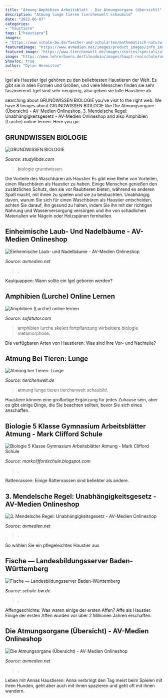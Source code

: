 ```yaml
---
title: "Atmung Amphibien Arbeitsblatt - Die Atmungsorgane (übersicht)"
description: "Atmung lunge tieren tierchenwelt schaubild"
date: "2022-06-07"
categories:
- "haustiere"
tags: ["haustiere"]
images:
- "https://www.schule-bw.de/faecher-und-schularten/mathematisch-naturwissenschaftliche-faecher/biologie/unterrichtsmaterialien/um56bnt/biologische-inhalte-bnt-5-6/fische/pics/Fische1_MerkmaleDerFischeUnterrichtsganga.jpg"
featuredImage: "https://www.avmedien.net/images/product_images/info_images/587_0.jpg"
featured_image: "https://www.tierchenwelt.de/images/stories/specials/atmung/atmung_lunge_schaubild_l.png"
image: "https://www.lehrerbuero.de/fileadmin/images/haupt-realschule/unterrichtsmaterialien/Wartestationen_zum_Thema_Fische_Stationsarbeit_Biologie_5_6_haure_Webcover.jpg"
ShowToc: true
author: "Dylan Hermiston"
---
```



Igel als Haustier
Igel gehören zu den beliebtesten Haustieren der Welt. Es gibt sie in allen Formen und Größen, und viele Menschen finden sie sehr faszinierend. Igel sind sehr neugierig, also geben sie tolle Haustiere ab.

	

		
searching about GRUNDWISSEN BIOLOGIE you've visit to the right web. We have 8 Images about GRUNDWISSEN BIOLOGIE like Die Atmungsorgane (Übersicht) - AV-Medien Onlineshop, 3. Mendelsche Regel: Unabhängigkeitsgesetz - AV-Medien Onlineshop and also Amphibien (Lurche) online lernen. Here you go:
		
    
## GRUNDWISSEN BIOLOGIE

<img loading=lazy src="https://s1.studylibde.com/store/data/011456129_1-6292229187c187eacc80b4d81e9c6d39.png" onerror="this.onerror=null;this.src='https://tse3.mm.bing.net/th?id=OIP.vMT2iCENxgR4GlFVEnNMdAHaKM&amp;pid=15.1';" alt="GRUNDWISSEN BIOLOGIE">

_Source: studylibde.com_

>biologie grundwissen. 

	

Die Vorteile des Waschbären als Haustier
Es gibt eine Reihe von Vorteilen, einen Waschbären als Haustier zu haben. Einige Menschen genießen den zusätzlichen Schutz, den sie vor Raubtieren bieten, während es anderen Spaß macht, mit ihnen zu spielen und sie zu beobachten. Unabhängig davon, warum Sie sich für einen Waschbären als Haustier entscheiden, achten Sie darauf, ihn gesund zu halten, indem Sie ihn mit der richtigen Nahrung und Wasserversorgung versorgen und ihn von schädlichen Materialien wie Nägeln oder Holzspänen fernhalten.

    
## Einheimische Laub- Und Nadelbäume - AV-Medien Onlineshop

<img loading=lazy src="https://www.avmedien.net/images/product_images/info_images/40_1.jpg" onerror="this.onerror=null;this.src='https://tse4.mm.bing.net/th?id=OIP.LtZvkzF1KyU-EcrMOf91KwAAAA&amp;pid=15.1';" alt="Einheimische Laub- und Nadelbäume - AV-Medien Onlineshop">

_Source: avmedien.net_

>. 

	

Kaulquappen: Wann sollte ein Igel geboren werden?

    
## Amphibien (Lurche) Online Lernen

<img loading=lazy src="https://d1u2r2pnzqmal.cloudfront.net/content_images/images/586/original/Skelett_des_Froschlurches.jpg?1486653498" onerror="this.onerror=null;this.src='https://tse1.mm.bing.net/th?id=OIP.svVwPgJ4GOvEa56os2IQWwHaII&amp;pid=15.1';" alt="Amphibien (Lurche) online lernen">

_Source: sofatutor.com_

>amphibien lurche skelett fortpflanzung wirbeltiere biologie metamorphose. 

	

Die verfügbaren Arten von Haustieren: Was sind ihre Vor- und Nachteile?

    
## Atmung Bei Tieren: Lunge

<img loading=lazy src="https://www.tierchenwelt.de/images/stories/specials/atmung/atmung_lunge_schaubild_l.png" onerror="this.onerror=null;this.src='https://tse1.mm.bing.net/th?id=OIP.wwIinRt2w81i7dHRYbxAmgHaDt&amp;pid=15.1';" alt="Atmung bei Tieren: Lunge">

_Source: tierchenwelt.de_

>atmung lunge tieren tierchenwelt schaubild. 

	

Haustiere können eine großartige Ergänzung für jedes Zuhause sein, aber es gibt einige Dinge, die Sie beachten sollten, bevor Sie sich eines anschaffen.

    
## Biologie 5 Klasse Gymnasium Arbeitsblätter Atmung - Mark Clifford Schule

<img loading=lazy src="https://www.lehrerbuero.de/fileadmin/images/haupt-realschule/unterrichtsmaterialien/Wartestationen_zum_Thema_Fische_Stationsarbeit_Biologie_5_6_haure_Webcover.jpg" onerror="this.onerror=null;this.src='https://tse3.mm.bing.net/th?id=OIP.5FMVuokH4KQSKTGheRVSeQHaKe&amp;pid=15.1';" alt="Biologie 5 Klasse Gymnasium Arbeitsblätter Atmung - Mark Clifford Schule">

_Source: markcliffordschule.blogspot.com_

>. 

	

Rattenrassen: Einige Rattenrassen sind beliebter als andere.

    
## 3. Mendelsche Regel: Unabhängigkeitsgesetz - AV-Medien Onlineshop

<img loading=lazy src="https://www.avmedien.net/images/product_images/popup_images/10_4.jpg" onerror="this.onerror=null;this.src='https://tse3.mm.bing.net/th?id=OIP.Ojf3BwBtIDAEmBIOS6ZEDQAAAA&amp;pid=15.1';" alt="3. Mendelsche Regel: Unabhängigkeitsgesetz - AV-Medien Onlineshop">

_Source: avmedien.net_

>. 

	

So wählen Sie ein pflegeleichtes Haustier aus

    
## Fische — Landesbildungsserver Baden-Württemberg

<img loading=lazy src="https://www.schule-bw.de/faecher-und-schularten/mathematisch-naturwissenschaftliche-faecher/biologie/unterrichtsmaterialien/um56bnt/biologische-inhalte-bnt-5-6/fische/pics/Fische1_MerkmaleDerFischeUnterrichtsganga.jpg" onerror="this.onerror=null;this.src='https://tse4.mm.bing.net/th?id=OIP.SlT7tGVcpk0V7ILgH2ii6AAAAA&amp;pid=15.1';" alt="Fische — Landesbildungsserver Baden-Württemberg">

_Source: schule-bw.de_

>. 

	

Affengeschichte: Was waren einige der ersten Affen?
Affe als Haustier. Einige der ersten Affen wurden vor über 2 Millionen Jahren erschaffen.

    
## Die Atmungsorgane (Übersicht) - AV-Medien Onlineshop

<img loading=lazy src="https://www.avmedien.net/images/product_images/info_images/587_0.jpg" onerror="this.onerror=null;this.src='https://tse4.mm.bing.net/th?id=OIP.DGcbglebpcnJQ6a-U0xYdQAAAA&amp;pid=15.1';" alt="Die Atmungsorgane (Übersicht) - AV-Medien Onlineshop">

_Source: avmedien.net_

>. 

	

Leben mit Annas Haustieren: Anna verbringt den Tag meist beim Spielen mit ihren Hunden, geht aber auch mit ihnen spazieren und geht oft mit ihnen wandern.


